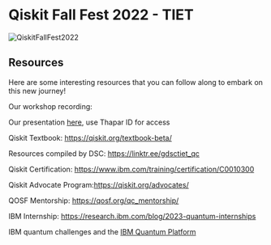 # Qiskit Fall Fest 2022 - TIET

![QiskitFallFest2022](https://github.com/developer-student-club-thapar/Qiskit-Fall-Fest-2022/blob/main/QiskitFallFest22.png)

## Resources
Here are some interesting resources that you can follow along to embark on this new journey!

Our workshop recording: 

Our presentation [here](https://docs.google.com/presentation/d/1Y42N3gMltLPOtoqwz8eUADKoF25XO3hC-Z7XcgSxTm8/edit?usp=sharing), use Thapar ID for access

Qiskit Textbook: https://qiskit.org/textbook-beta/

Resources compiled by DSC: https://linktr.ee/gdsctiet_qc

Qiskit Certification: https://www.ibm.com/training/certification/C0010300

Qiskit Advocate Program:https://qiskit.org/advocates/

QOSF Mentorship: https://qosf.org/qc_mentorship/

IBM Internship: https://research.ibm.com/blog/2023-quantum-internships

IBM quantum challenges and the [IBM Quantum Platform](https://quantum-computing.ibm.com/)



